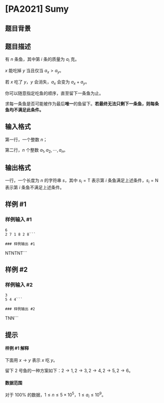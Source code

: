 # [PA2021] Sumy

## 题目背景



## 题目描述

有 $n$ 条鱼，其中第 $i$ 条的质量为 $a_i$ 克。

$x$ 能吃掉 $y$ 当且仅当 $a_x > a_y$。

若 $x$ 吃了 $y$，$y$ 会消失，$a_x$ 会变为 $a_x + a_y$。

你可以随意指定吃鱼的顺序，直至留下一条鱼为止。

求每一条鱼是否可能被作为最后**唯一**的鱼留下。**若最终无法只剩下一条鱼，则每条鱼均不满足此条件。**

## 输入格式

第一行，一个整数 $n$；

第二行，$n$ 个整数 $a_1, a_2, \cdots, a_n$。

## 输出格式

一行，一个长度为 $n$ 的字符串 $s$，其中 $s_i = \text{T}$ 表示第 $i$ 条鱼满足上述条件，$s_i = \text{N}$ 表示第 $i$ 条鱼不满足上述条件。

## 样例 #1

### 样例输入 #1
```
6
2 7 1 8 2 8```

### 样例输出 #1

```
NTNTNT```

## 样例 #2

### 样例输入 #2
```
3
5 4 4```

### 样例输出 #2

```
TNN```

## 提示

#### 样例 #1 解释
下面用 $x \rightarrow y$ 表示 $x$ 吃 $y$。

留下 $2$ 号鱼的一种方案如下：$2 \rightarrow 1, 2 \rightarrow 3, 2 \rightarrow 4, 2 \rightarrow 5, 2 \rightarrow 6$。
#### 数据范围
对于 $100\%$ 的数据，$1 \leq n \leq 5 \times 10^5$，$1 \leq a_i \leq 10^9$。

